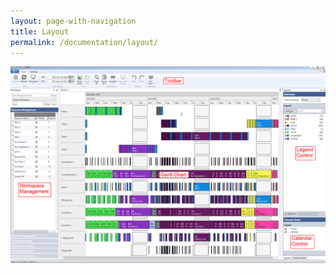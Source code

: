 ```yaml
---
layout: page-with-navigation
title: Layout
permalink: /documentation/layout/
---
```


![Layout](img/Layout1.png)